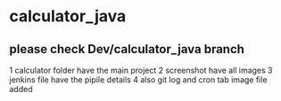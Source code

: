 # calculator_java
## please check Dev/calculator_java branch ##
1 calculator folder have the main project 
2 screenshot have all images 
3 jenkins file have the pipile details
4 also git log and cron tab image file added 
